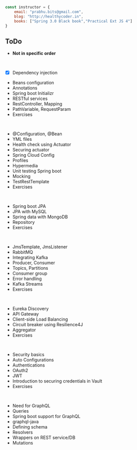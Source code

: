 ``` javascript
const instructor = {
	email: "prabhu.bits@gmail.com",
	blog: "http://healthycoder.in",
	books: ["Spring 3.0 Black book","Practical Ext JS 4"]
} 
```

## ToDo 

* __Not in specific order__

<br/>

- [x] Dependency injection
*	Beans configuration
*	Annotations
*	Spring boot Initializr
*	RESTful services
*	RestController, Mapping
*	PathVariable, RequestParam
*	Exercises

<br/>

*	@Configuration, @Bean
*	YML files
*	Health check using Actuator
*	Securing actuator
*	Spring Cloud Config
*	Profiles
*	Hypermedia
*	Unit testing Spring boot
*	Mocking
*	TestRestTemplate
*	Exercises

<br/>

*	Spring boot JPA
*	JPA with MySQL
*	Spring data with MongoDB
*	Repository
*	Exercises

<br/>

*	JmsTemplate, JmsListener
*	RabbitMQ
*	Integrating Kafka
*	Producer, Consumer
*	Topics, Partitions
*	Consumer group
*	Error handling
*	Kafka Streams
*	Exercises

<br/>

*	Eureka Discovery
*	API Gateway
*	Client-side Load Balancing
*	Circuit breaker using Resilience4J 
*	Aggregator
*	Exercises

<br/>

*	Security basics
*	Auto Configurations
*	Authentications
*	OAuth2
*	JWT
*	Introduction to securing credentials in Vault
*	Exercises

<br/>

*	Need for GraphQL
*	Queries
*	Spring boot support for GraphQL
*	graphql-java
*	Defining schema
*	Resolvers
*	Wrappers on REST service/DB
*	Mutations
